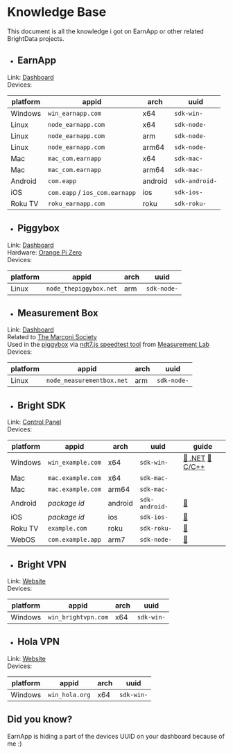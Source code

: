 # Knowledge Base

This document is all the knowledge i got on EarnApp or other related BrightData projects.

-   ## EarnApp

Link: [Dashboard](https://earnapp.com/dashboard/)  
Devices:

| platform | appid                                                | arch    | uuid                      |
| -------- | ---------------------------------------------------- | ------- | ------------------------- |
| Windows  | <code>win_earnapp.com</code>                         | x64     | <code>sdk-win-</code>     |
| Linux    | <code>node_earnapp.com</code>                        | x64     | <code>sdk-node-</code>    |
| Linux    | <code>node_earnapp.com</code>                        | arm     | <code>sdk-node-</code>    |
| Linux    | <code>node_earnapp.com</code>                        | arm64   | <code>sdk-node-</code>    |
| Mac      | <code>mac_com.earnapp</code>                         | x64     | <code>sdk-mac-</code>     |
| Mac      | <code>mac_com.earnapp</code>                         | arm64   | <code>sdk-mac-</code>     |
| Android  | <code>com.eapp</code>                                | android | <code>sdk-android-</code> |
| iOS      | <code>com.eapp</code> / <code>ios_com.earnapp</code> | ios     | <code>sdk-ios-</code>     |
| Roku TV  | <code>roku_earnapp.com</code>                        | roku    | <code>sdk-roku-</code>    |

-   ## Piggybox

Link: [Dashboard](https://thepiggybox.net/dashboard)  
Hardware: [Orange Pi Zero](https://orangepi.com/index.php?route=product/product&product_id=844)  
Devices:

| platform | appid                             | arch | uuid                   |
| -------- | --------------------------------- | ---- | ---------------------- |
| Linux    | <code>node_thepiggybox.net</code> | arm  | <code>sdk-node-</code> |

-   ## Measurement Box

Link: [Dashboard](https://measurementbox.net/dashboard)  
Related to [The Marconi Society](https://www.marconisociety.org/)  
Used in the [piggybox](#piggybox) via [ndt7.js speedtest tool](https://github.com/m-lab/ndt7-js) from [Measurement Lab](https://www.measurementlab.net/)  
Devices:

| platform | appid                                | arch | uuid                   |
| -------- | ------------------------------------ | ---- | ---------------------- |
| Linux    | <code>node_measurementbox.net</code> | arm  | <code>sdk-node-</code> |

-   ## Bright SDK

Link: [Control Panel](https://brightdata.com/sdk/cp/releases)  
Devices:

| platform | appid                        | arch    | uuid                      | guide                                                                                                                                                                                            |
| -------- | ---------------------------- | ------- | ------------------------- | ------------------------------------------------------------------------------------------------------------------------------------------------------------------------------------------------ |
| Windows  | <code>win_example.com</code> | x64     | <code>sdk-win-</code>     | [🔗 .NET](https://docs.google.com/document/d/1ldrLj-Bz0XvQWo3rOFAACzZrJ2RFBBPYyH38ujJSCOI/edit) [🔗 C/C++](https://docs.google.com/document/d/17CYEGMn4hrRGvz_YRhm3Gbyhv9YAE1QcXDKGha3hTtE/edit) |
| Mac      | <code>mac.example.com</code> | x64     | <code>sdk-mac-</code>     |                                                                                                                                                                                                  |
| Mac      | <code>mac.example.com</code> | arm64   | <code>sdk-mac-</code>     |                                                                                                                                                                                                  |
| Android  | _package id_                 | android | <code>sdk-android-</code> | [🔗](https://docs.google.com/document/d/1QZgRuod14vfSIBA0_H2d1bsBT3vyJCphjjCXj03D5UQ/edit)                                                                                                       |
| iOS      | _package id_                 | ios     | <code>sdk-ios-</code>     | [🔗](https://docs.google.com/document/d/1uK0PE5NRqdF9V1S4I19xAmlFeoXTuFIQh3m5VvmiQWs/edit)                                                                                                       |
| Roku TV  | <code>example.com</code>     | roku    | <code>sdk-roku-</code>    | [🔗](https://docs.google.com/document/d/1UpNLNk52maL455yYVERPGIfGf7zHTs5DfX72Cy-uQx8/edit)                                                                                                       |
| WebOS    | <code>com.example.app</code> | arm7    | <code>sdk-node-</code>    | [🔗](https://docs.google.com/document/d/1KAwj4jGSmON88sHM6kH42DpegBC9oc35mlWjYTUHp4k/edit)                                                                                                       |

-   ## Bright VPN

Link: [Website](https://brightvpn.com/)  
Devices:

| platform | appid                          | arch | uuid                  |
| -------- | ------------------------------ | ---- | --------------------- |
| Windows  | <code>win_brightvpn.com</code> | x64  | <code>sdk-win-</code> |

-   ## Hola VPN

Link: [Website](https://hola.org/)  
Devices:

| platform | appid                     | arch | uuid                  |
| -------- | ------------------------- | ---- | --------------------- |
| Windows  | <code>win_hola.org</code> | x64  | <code>sdk-win-</code> |

## Did you know?

EarnApp is hiding a part of the devices UUID on your dashboard because of me :)
